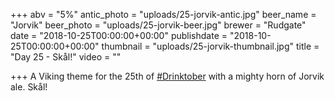 +++
abv = "5%"
antic_photo = "uploads/25-jorvik-antic.jpg"
beer_name = "Jorvik"
beer_photo = "uploads/25-jorvik-beer.jpg"
brewer = "Rudgate"
date = "2018-10-25T00:00:00+00:00"
publishdate = "2018-10-25T00:00:00+00:00"
thumbnail = "uploads/25-jorvik-thumbnail.jpg"
title = "Day 25 - Skål!"
video = ""

+++
A Viking theme for the 25th of [#Drinktober](https://www.facebook.com/hashtag/drinktober?source=feed_text&epa=HASHTAG) with a mighty horn of Jorvik ale. Skål!